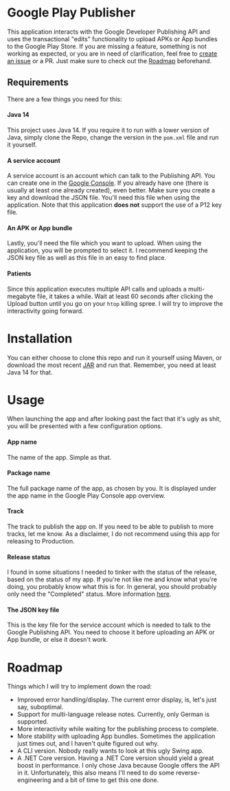 # Google Play Publisher

This application interacts with the Google Developer Publishing API and uses the transactional "edits" functionality to upload APKs or App bundles to the Google Play Store.
If you are missing a feature, something is not working as expected, or you are in need of clarification, feel free to [create an issue](https://github.com/CollinAlpert/google-play-publisher/issues/new) or a PR. Just make sure to check out the [Roadmap](#roadmap) beforehand.

## Requirements
There are a few things you need for this:
#### Java 14 
This project uses Java 14. If you require it to run with a lower version of Java, simply clone the Repo, change the version in the `pom.xml` file and run it yourself.

#### A service account
A service account is an account which can talk to the Publishing API. You can create one in the [Google Console](https://console.cloud.google.com/apis/credentials). If you already have one (there is usually at least one already created), even better. Make sure you create a key and download the JSON file. You'll need this file when using the application. Note that this application **does not** support the use of a P12 key file. 

#### An APK or App bundle
Lastly, you'll need the file which you want to upload. When using the application, you will be prompted to select it. I recommend keeping the JSON key file as well as this file in an easy to find place.

#### Patients
Since this application executes multiple API calls and uploads a multi-megabyte file, it takes a while. Wait at least 60 seconds after clicking the Upload button until you go on your `htop` killing spree.
I will try to improve the interactivity going forward.

# Installation
You can either choose to clone this repo and run it yourself using Maven, or download the most recent [JAR](https://github.com/CollinAlpert/google-play-publisher/releases/latest) and run that. Remember, you need at least Java 14 for that.

# Usage
When launching the app and after looking past the fact that it's ugly as shit, you will be presented with a few configuration options.

#### App name
The name of the app. Simple as that.

#### Package name
The full package name of the app, as chosen by you. It is displayed under the app name in the Google Play Console app overview.

#### Track
The track to publish the app on. If you need to be able to publish to more tracks, let me know. As a disclaimer, I do not recommend using this app for releasing to Production. 

#### Release status
I found in some situations I needed to tinker with the status of the release, based on the status of my app. If you're not like me and know what you're doing, you probably know what this is for. In general, you should probably only need the "Completed" status. More information [here](https://developers.google.com/android-publisher/api-ref/edits/tracks).

#### The JSON key file
This is the key file for the service account which is needed to talk to the Google Publishing API. You need to choose it before uploading an APK or App bundle, or else it doesn't work.

# Roadmap
Things which I will try to implement down the road:
- Improved error handling/display. The current error display, is, let's just say, suboptimal.
- Support for multi-language release notes. Currently, only German is supported.
- More interactivity while waiting for the publishing process to complete.
- More stability with uploading App bundles. Sometimes the application just times out, and I haven't quite figured out why.
- A CLI version. Nobody really wants to look at this ugly Swing app.
- A .NET Core version. Having a .NET Core version should yield a great boost in performance. I only chose Java because Google offers the API in it. Unfortunately, this also means I'll need to do some reverse-engineering and a bit of time to get this one done. 